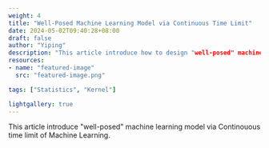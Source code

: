 ```yaml
---
weight: 4
title: "Well-Posed Machine Learning Model via Continuous Time Limit"
date: 2024-05-02T09:40:28+08:00
draft: false
author: "Yiping"
description: "This article introduce how to design "well-posed" machine learning model via Continouous time limit of Machine Learning."
resources:
- name: "featured-image"
  src: "featured-image.png"

tags: ["Statistics", "Kernel"]

lightgallery: true
---
```


This article introduce "well-posed" machine learning model via Continouous time limit of Machine Learning.
